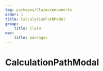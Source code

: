 ```yaml
---
tag: packages/Claim/components
order: 1
title: CalculationPathModal
group:
    title: Claim
nav:
    title: packages
---
```


# CalculationPathModal
